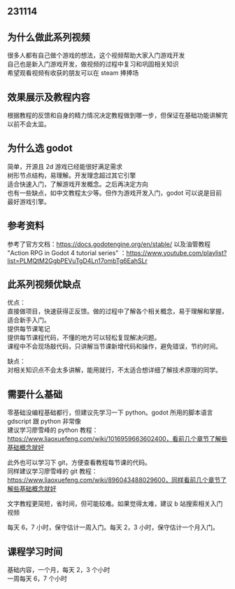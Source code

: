 ## 231114

## 为什么做此系列视频

很多人都有自己做个游戏的想法，这个视频帮助大家入门游戏开发  
自己也是新入门游戏开发，做视频的过程中复习和巩固相关知识  
希望观看视频有收获的朋友可以在 steam 捧捧场

## 效果展示及教程内容

根据教程的反馈和自身的精力情况决定教程做到哪一步，但保证在基础功能讲解完以前不会太监。

## 为什么选 godot

简单，开源且 2d 游戏已经能很好满足需求  
树形节点结构，易理解。开发理念超过其它引擎  
适合快速入门，了解游戏开发概念。之后再决定方向  
也有一些缺点，如中文教程太少等。但作为游戏开发入门，godot 可以说是目前最好游戏引擎。

## 参考资料

参考了官方文档：https://docs.godotengine.org/en/stable/
以及油管教程 "Action RPG in Godot 4 tutorial series" ：https://www.youtube.com/playlist?list=PLMQtM2GgbPEVuTgD4Ln17ombTg6EahSLr

## 此系列视频优缺点

优点：  
直接做项目，快速获得正反馈。做的过程中了解各个相关概念，易于理解和掌握，适合新手入门。  
提供每节课笔记  
提供每节课程代码，不懂的地方可以轻松复现解决问题。  
课程中不会现场敲代码，只讲解当节课新增代码和操作，避免错误，节约时间。

缺点：  
对相关知识点不会太多讲解，能用就行，不太适合想详细了解技术原理的同学。

## 需要什么基础

零基础没编程基础都行，但建议先学习一下 python。godot 所用的脚本语言 gdscript 跟 python 非常像  
建议学习廖雪峰的 python 教程：https://www.liaoxuefeng.com/wiki/1016959663602400，看前几个章节了解些基础概念就好

此外也可以学习下 git，方便查看教程每节课的代码。  
同样建议学习廖雪峰的 git 教程：https://www.liaoxuefeng.com/wiki/896043488029600，同样看前几个章节了解些基础概念就好

文字教程更简短，省时间，但可能较难。如果觉得太难，建议 b 站搜索相关入门视频

每天 6，7 小时，保守估计一周入门。每天 2，3 小时，保守估计一个月入门。

## 课程学习时间

基础内容，一个月，每天 2，3 个小时  
一周每天 6，7 个小时
